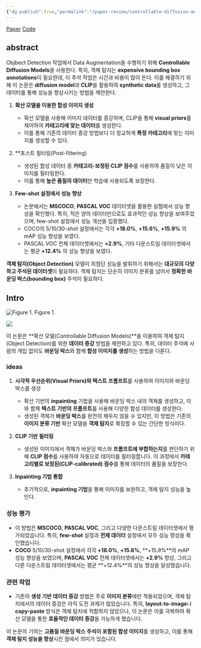 ```yaml
---
{"dg-publish":true,"permalink":"/paper-review/controllable-diffusion-models/"}
---
```


[Paper](https://openaccess.thecvf.com/content/WACV2024/papers/Fang_Data_Augmentation_for_Object_Detection_via_Controllable_Diffusion_Models_WACV_2024_paper.pdf)
[Code](https://github.com/FANGAreNotGnu/ControlAug)
## abstract

Objbect Detection 작업에서 Data Augmentation을 수행하기 위해 **Controllable Diffusion Models**을 사용한다.
특히, 객체 탐지는 **expensive bounding box annotations**이 필요한데, 이 주석 작업은 시간과 비용이 많이 든다. 
이를 해결하기 위해 이 논문은 **diffusion model**과 **CLIP**을 활용하여 **synthetic data**를 생성하고, 그 데이터를 통해 성능을 향상시키는 방법을 제안한다.

1. **확산 모델을 이용한 합성 이미지 생성**
   - 확산 모델을 사용해 이미지 데이터를 증강하며, CLIP을 통해 **visual priors**를 제어하여 **카테고리에 맞는 데이터**를 생성한다.
   - 이를 통해 기존의 데이터 증강 방법보다 더 정교하게 **특정 카테고리**에 맞는 이미지를 생성할 수 있다.

2. **포스트 필터링(Post-filtering)
   - 생성된 합성 데이터 중 **카테고리-보정된 CLIP 점수**를 사용하여 품질이 낮은 이미지를 필터링한다. 
   - 이를 통해 **높은 품질의 데이터**만 학습에 사용되도록 보장한다.

3. **Few-shot 설정에서 성능 향상**
   - 논문에서는 **MSCOCO**, **PASCAL VOC** 데이터셋을 활용한 실험에서 성능 향상을 확인했다. 특히, 적은 양의 데이터만으로도 효과적인 성능 향상을 보여주었으며, few-shot 설정에서 성능 개선을 입증했다.
   - COCO의 5/10/30-shot 설정에서는 각각 **+18.0%**, **+15.6%**, **+15.9%** 의 mAP 성능 향상을 보였다.
   - PASCAL VOC 전체 데이터셋에서는 **+2.9%**, 기타 다운스트림 데이터셋에서는 평균 **+12.4%** 의 성능 향상을 보였다.

**객체 탐지(Object Detection)** 모델이 최첨단 성능을 발휘하기 위해서는 **대규모의 다양하고 주석된 데이터셋**이 필요하다. 객체 탐지는 단순히 이미지 분류를 넘어서 **정확한 바운딩 박스(bounding box)** 주석이 필요하다.

## Intro

![Figure 1.](https://i.imgur.com/HWnOvce.png) Figure 1.

![](https://i.imgur.com/uKGGoWf.png)

이 논문은 **확산 모델(Controllable Diffusion Models)**을 이용하여 객체 탐지(Object Detection)를 위한 **데이터 증강** 방법을 제안하고 있다. 특히, 데이터 주석에 사람의 개입 없이도 **바운딩 박스**와 함께 **합성 이미지를 생성**하는 방법을 다룬다.

### ideas

1. **시각적 우선순위(Visual Priors)와 텍스트 프롬프트**를 사용하여 이미지와 바운딩 박스를 생성
   - 확산 기반의 **inpainting** 기법을 사용해 바운딩 박스 내의 객체를 생성하고, 이와 함께 **텍스트 기반의 프롬프트**를 사용해 다양한 합성 데이터를 생성한다.
   - 생성된 객체가 **바운딩 박스**를 완전히 채우지 않을 수 있지만, 이 방법은 기존의 **이미지 분류 기반** 확산 모델을 **객체 탐지**로 확장할 수 있는 간단한 방식이다.

2. **CLIP 기반 필터링**
   - 생성된 이미지에서 객체가 바운딩 박스와 **프롬프트에 부합하는지**를 판단하기 위해 **CLIP 점수**를 사용하여 자동으로 데이터를 필터링합니다. 이 과정에서 **카테고리별로 보정된(CLIP-calibrated) 점수**를 통해 데이터의 품질을 보장한다.

3. **Inpainting 기법 통합**
   - 추가적으로, **inpainting 기법**을 통해 이미지를 보완하고, 객체 탐지 성능을 높인다.

### 성능 평가
- 이 방법은 **MSCOCO**, **PASCAL VOC**, 그리고 다양한 다운스트림 데이터셋에서 평가되었습니다. 특히, **few-shot** 설정과 **전체 데이터** 설정에서 모두 성능 향상을 확인했습니다.
- **COCO** 5/10/30-shot 설정에서 각각 **+18.0%**, **+15.6%**, **+15.9%**의 mAP 성능 향상을 보였으며, **PASCAL VOC** 전체 데이터셋에서는 **+2.9%** 향상, 그리고 다른 다운스트림 데이터셋에서는 평균 **+12.4%**의 성능 향상을 달성했습니다.

### 관련 작업
- 기존의 **생성 기반 데이터 증강** 방법은 주로 **이미지 분류**에만 적용되었으며, 객체 탐지에서의 데이터 증강은 아직 도전 과제가 많았습니다. 특히, **layout-to-image**나 **copy-paste** 방식은 객체 탐지에 적합하지 않았으나, 이 논문은 이를 극복하여 확산 모델을 통한 **효율적인 데이터 증강**을 가능하게 했습니다.

이 논문의 기여는 **고품질 바운딩 박스 주석이 포함된 합성 이미지**를 생성하고, 이를 통해 **객체 탐지 성능을 향상**시킨 점에서 의미가 있습니다.